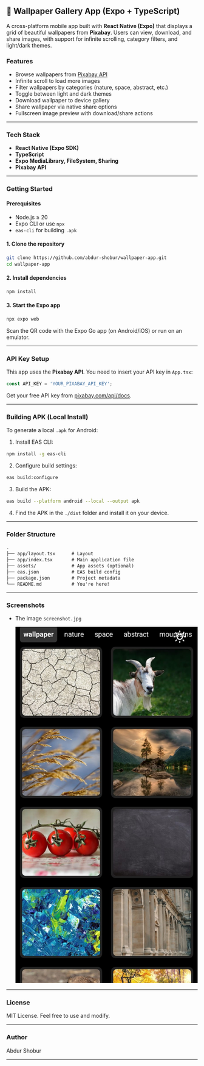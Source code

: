 ## 📱 Wallpaper Gallery App (Expo + TypeScript)

A cross-platform mobile app built with **React Native (Expo)** that displays a grid of beautiful wallpapers from **Pixabay**. Users can view, download, and share images, with support for infinite scrolling, category filters, and light/dark themes.

### Features

- Browse wallpapers from [Pixabay API](https://pixabay.com/api/)
- Infinite scroll to load more images
- Filter wallpapers by categories (nature, space, abstract, etc.)
- Toggle between light and dark themes
- Download wallpaper to device gallery
- Share wallpaper via native share options
- Fullscreen image preview with download/share actions

---

### Tech Stack

- **React Native (Expo SDK)**
- **TypeScript**
- **Expo MediaLibrary, FileSystem, Sharing**
- **Pixabay API**

---

### Getting Started

#### Prerequisites

- Node.js ≥ 20
- Expo CLI or use `npx`
- `eas-cli` for building `.apk`

#### 1. Clone the repository

```bash
git clone https://github.com/abdur-shobur/wallpaper-app.git
cd wallpaper-app
```

#### 2. Install dependencies

```bash
npm install

```

#### 3. Start the Expo app

```bash
npx expo web
```

Scan the QR code with the Expo Go app (on Android/iOS) or run on an emulator.

---

### API Key Setup

This app uses the **Pixabay API**. You need to insert your API key in `App.tsx`:

```ts
const API_KEY = 'YOUR_PIXABAY_API_KEY';
```

Get your free API key from [pixabay.com/api/docs](https://pixabay.com/api/docs/).

---

### Building APK (Local Install)

To generate a local `.apk` for Android:

1. Install EAS CLI:

```bash
npm install -g eas-cli
```

2. Configure build settings:

```bash
eas build:configure
```

3. Build the APK:

```bash
eas build --platform android --local --output apk
```

4. Find the APK in the `./dist` folder and install it on your device.

---

### Folder Structure

```
.
├── app/layout.tsx      # Layout
├── app/index.tsx       # Main application file
├── assets/             # App assets (optional)
├── eas.json            # EAS build config
├── package.json        # Project metadata
└── README.md           # You're here!
```

---

### Screenshots

- The image `screenshot.jpg`

  ![Screenshot](https://github.com/Abdur-Shobur/wallpaper-app/blob/main/screenshot.jpg)

---

### License

MIT License. Feel free to use and modify.

---

### Author

Abdur Shobur

---
